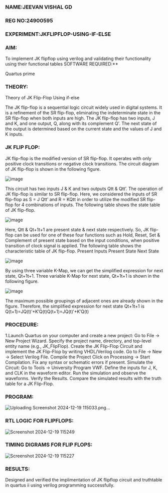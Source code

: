### NAME:JEEVAN VISHAL GD
### REG NO:24900595
### EXPERIMENT:JKFLIPFLOP-USING-IF-ELSE

### AIM:

To implement  JK flipflop using verilog and validating their functionality using their functional tables
SOFTWARE REQUIRED:**

Quartus prime

### THEORY:
Theory of JK Flip-Flop Using if-else

The JK flip-flop is a sequential logic circuit widely used in digital systems. It is a refinement of the SR flip-flop, eliminating the indeterminate state in the SR flip-flop when both inputs are high. The JK flip-flop has two inputs, J and K, and one output, Q, along with its complement Q'. The next state of the output is determined based on the current state and the values of J and K inputs.


### JK FLIP FLOP:

JK flip-flop is the modified version of SR flip-flop. It operates with only positive clock transitions or negative clock transitions. The circuit diagram of JK flip-flop is shown in the following figure.

![image](https://github.com/naavaneetha/JKFLIPFLOP-USING-IF-ELSE/assets/154305477/a649c30b-232b-4558-b188-fd6c09845180)


This circuit has two inputs J & K and two outputs Qtt & Qtt’. The operation of JK flip-flop is similar to SR flip-flop. Here, we considered the inputs of SR flip-flop as S = J Qtt’ and R = KQtt in order to utilize the modified SR flip-flop for 4 combinations of inputs. The following table shows the state table of JK flip-flop.

![image](https://github.com/naavaneetha/JKFLIPFLOP-USING-IF-ELSE/assets/154305477/c4360742-e8a8-4937-b089-c46c0433f9a3)

 
Here, Qtt & Qt+1t+1 are present state & next state respectively. So, JK flip-flop can be used for one of these four functions such as Hold, Reset, Set & Complement of present state based on the input conditions, when positive transition of clock signal is applied. The following table shows the characteristic table of JK flip-flop. Present Inputs Present State Next State
 
![image](https://github.com/naavaneetha/JKFLIPFLOP-USING-IF-ELSE/assets/154305477/6c275261-a6d5-4c37-a3a7-1e88ca11c4cd)

By using three variable K-Map, we can get the simplified expression for next state, Qt+1t+1. Three variable K-Map for next state, Qt+1t+1 is shown in the following figure.
 
![image](https://github.com/naavaneetha/JKFLIPFLOP-USING-IF-ELSE/assets/154305477/5174f41b-0ce0-4329-a372-6d1943ea6673)

The maximum possible groupings of adjacent ones are already shown in the figure. Therefore, the simplified expression for next state Qt+1t+1 is Q(t+1)=JQ(t)′+K′Q(t)Q(t+1)=JQ(t)′+K′Q(t)

### PROCEDURE:
1.Launch Quartus on your computer and create a new project: Go to File → New Project Wizard.
Specify the project name, directory, and top-level entity name (e.g., JK_FlipFlop).
Create the JK Flip-Flop Circuit and implement the JK Flip-Flop by writing VHDL/Verilog code. Go to
File → New → Select Verilog File.
Compile the Project Click on Processing → Start Compilation.
Fix any syntax or schematic errors if present.
Simulate the Circuit: Go to Tools → University Program VWF.
Define the inputs for J, K, and CLK in the waveform editor.
Run the simulation and observe the waveforms.
Verify the Results. Compare the simulated results with the truth table for a JK Flip-Flop.

### PROGRAM:
![Uploading Screenshot 2024-12-19 115033.png…]()


### RTL LOGIC FOR FLIPFLOPS:
![Screenshot 2024-12-19 115249](https://github.com/user-attachments/assets/807cc599-2c7f-4f22-8900-8ca9ec081832)

### TIMING DIGRAMS FOR FLIP FLOPS:
![Screenshot 2024-12-19 115227](https://github.com/user-attachments/assets/81a37d7d-6982-46af-a27e-612ed335f521)

### RESULTS:
Designed and verified the implimentation of JK flipflop circuit and truthtable in quartus ii using verilog programming successfully.

